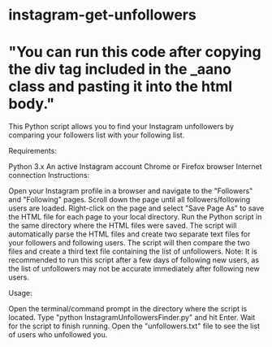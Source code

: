 # instagram-get-unfollowers
# "You can run this code after copying the div tag included in the _aano class and pasting it into the html body."

This Python script allows you to find your Instagram unfollowers by comparing your followers list with your following list.

Requirements:

Python 3.x
An active Instagram account
Chrome or Firefox browser
Internet connection
Instructions:

Open your Instagram profile in a browser and navigate to the "Followers" and "Following" pages.
Scroll down the page until all followers/following users are loaded.
Right-click on the page and select "Save Page As" to save the HTML file for each page to your local directory.
Run the Python script in the same directory where the HTML files were saved.
The script will automatically parse the HTML files and create two separate text files for your followers and following users.
The script will then compare the two files and create a third text file containing the list of unfollowers.
Note: It is recommended to run this script after a few days of following new users, as the list of unfollowers may not be accurate immediately after following new users.

Usage:

Open the terminal/command prompt in the directory where the script is located.
Type "python InstagramUnfollowersFinder.py" and hit Enter.
Wait for the script to finish running.
Open the "unfollowers.txt" file to see the list of users who unfollowed you.
